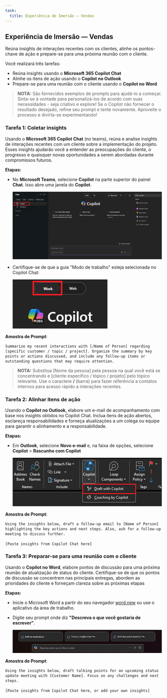 ```yaml
---
task:
  title: Experiência de Imersão — Vendas
---
```


## Experiência de Imersão — Vendas

Reúna insights de interações recentes com os clientes, alinhe os pontos-chave de ação e prepare-se para uma próxima reunião com o cliente.

Você realizará três tarefas:

- Reúna insights usando o **Microsoft 365 Copilot Chat**
- Alinhe os itens de ação usando o **Copilot no Outlook**
- Prepare-se para uma reunião com o cliente usando o **Copilot no Word**

> **NOTA:** São fornecidos exemplos de prompts para ajudá-lo a começar. Sinta-se à vontade para personalizá-los de acordo com suas necessidades - seja criativo e explore! Se o Copilot não fornecer o resultado desejado, refine seu prompt e tente novamente. Aproveite o processo e divirta-se experimentando!

### Tarefa 1: Coletar insights

Usando o **Microsoft 365 Copilot Chat** (no teams), reúna e analise insights de interações recentes com um cliente sobre a implementação do projeto. Esses insights ajudarão você a entender as preocupações do cliente, o progresso e quaisquer novas oportunidades a serem abordadas durante compromissos futuros.

**Etapas:**

- No **Microsoft Teams**, selecione **Copilot** na parte superior do painel **Chat**.  Isso abre uma janela do **Copilot**.

    ![captura de tela mostrando o Copilot Chat no Teams.](../Prompts/Media/Copilot-chat-in-teams.png)

- Certifique-se de que a guia "Modo de trabalho" esteja selecionada no Copilot Chat:

    ![captura de tela mostrando a guia Modo de trabalho.](../Prompts/Media/work-mode.png)

**Amostra de Prompt**:

```text
Summarize my recent interactions with [/Name of Person] regarding [specific customer / topic / project]. Organize the summary by key points or actions discussed, and include any follow-up items or outstanding questions that may require attention.
```

> **NOTA:** Substitua [Nome da pessoa] pela pessoa na qual você está se concentrando e [cliente específico / tópico / projeto] pelo tópico relevante. Use o caractere **/** (barra) para fazer referência a contatos internos para acesso rápido a interações recentes.

### Tarefa 2: Alinhar itens de ação

Usando o **Copilot no Outlook**, elabore um e-mail de acompanhamento com base nos insights obtidos no Copilot Chat. Inclua itens de ação abertos, esclareça responsabilidades e forneça atualizações a um colega ou equipe para garantir o alinhamento e a responsabilidade.

**Etapas:**

- Em **Outlook**, selecione **Novo e-mail** e, na faixa de opções, selecione **Copilot** > **Rascunho com Copilot**

    ![captura de tela mostrando o Copilot no Outlook.](../Prompts/Media/copilot-outlook-desktop.png)

**Amostra de Prompt**:

```text
Using the insights below, draft a follow-up email to [Name of Person] highlighting the key actions and next steps. Also, ask for a follow-up meeting to discuss further.

[Paste insights from Copilot Chat here]
```

### Tarefa 3: Preparar-se para uma reunião com o cliente

Usando o **Copilot no Word**, elabore pontos de discussão para uma próxima reunião de atualização de status do cliente. Certifique-se de que os pontos de discussão se concentrem nas principais entregas, abordem as prioridades do cliente e forneçam clareza sobre as próximas etapas

**Etapas:**

- Inicie o Microsoft Word a partir do seu navegador [word.new](https://word.new) ou use o aplicativo da área de trabalho.
- Digite seu prompt onde diz **"Descreva o que você gostaria de escrever"**.

    ![captura de tela mostrando o Copilot no Word.](../Prompts/Media/draft-with-copilot.png)

**Amostra de Prompt**:

```text
Using the insights below, draft talking points for an upcoming status update meeting with [Customer Name]. Focus on any challenges and next steps.

[Paste insights from Copilot Chat here, or add your own insights]
```
